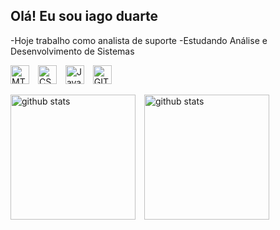 ## Olá! Eu sou iago duarte

-Hoje trabalho como analista de suporte
-Estudando Análise e Desenvolvimento de Sistemas 


<img 
    aling="left"
    alt="MTML"
    title="HTML"
    width="30px"
    style="padding-right: 10px;"
  src="https://cdn.jsdelivr.net/gh/devicons/devicon@latest/icons/html5/html5-original.svg" />
<img 
    aling="left"
    alt="CSS"
    title="CSS"
    width="30px"
    style="padding-right: 10px;"
  src="https://cdn.jsdelivr.net/gh/devicons/devicon@latest/icons/css3/css3-original.svg"/>
 <img 
    aling="left"
    alt="JavaScript"
    title="JavaScript"
    width="30px"
    style="padding-right: 10px;"
  src="https://cdn.jsdelivr.net/gh/devicons/devicon@latest/icons/javascript/javascript-original.svg"/>
   <img 
    aling="left"
    alt="GIT"
    title="GIT"
    width="30px"
    style="padding-right: 10px;"
  src="https://cdn.jsdelivr.net/gh/devicons/devicon@latest/icons/git/git-original.svg"/>
   
          
   <img   
       aling="left"
       alt="github stats"
       height="200"
       style="padding-right: 10px;"
       src="https://github-readme-stats.vercel.app/api?username=iago-duarte99&show_icons=true&theme=transparent&locale=pt-br"
    />
     <img   
       aling="left"
       alt="github stats"
       height="200"
       style="padding-right: 10px;"
       src="https://github-readme-stats.vercel.app/api/top-langs/?username=iago-duarte99&theme=transparent"/>
    
          
          
          
